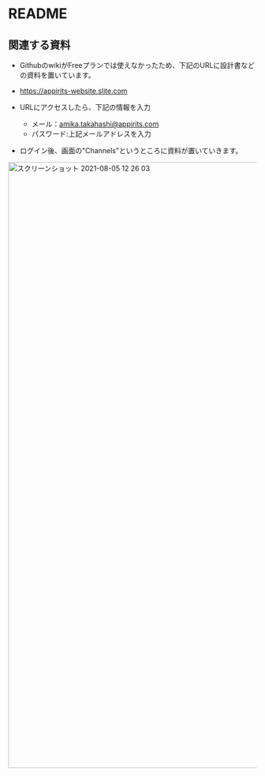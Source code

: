 # README

## 関連する資料
* GithubのwikiがFreeプランでは使えなかったため、下記のURLに設計書などの資料を置いています。
* https://appirits-website.slite.com
* URLにアクセスしたら、下記の情報を入力
  * メール：amika.takahashi@appirits.com
  * パスワード:上記メールアドレスを入力

* ログイン後、画面の"Channels"というところに資料が置いていきます。
<img width="1228" alt="スクリーンショット 2021-08-05 12 26 03" src="https://user-images.githubusercontent.com/72186117/128286221-c3d730a3-9a03-4f63-bb10-54235a2ca1fc.png">
